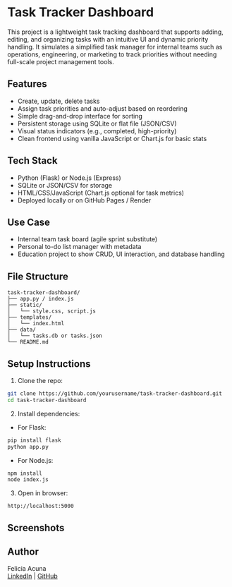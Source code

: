 # Task Tracker Dashboard

This project is a lightweight task tracking dashboard that supports adding, editing, and organizing tasks with an intuitive UI and dynamic priority handling. It simulates a simplified task manager for internal teams such as operations, engineering, or marketing to track priorities without needing full-scale project management tools.

## Features

- Create, update, delete tasks
- Assign task priorities and auto-adjust based on reordering
- Simple drag-and-drop interface for sorting
- Persistent storage using SQLite or flat file (JSON/CSV)
- Visual status indicators (e.g., completed, high-priority)
- Clean frontend using vanilla JavaScript or Chart.js for basic stats

## Tech Stack

- Python (Flask) or Node.js (Express)
- SQLite or JSON/CSV for storage
- HTML/CSS/JavaScript (Chart.js optional for task metrics)
- Deployed locally or on GitHub Pages / Render

## Use Case

- Internal team task board (agile sprint substitute)
- Personal to-do list manager with metadata
- Education project to show CRUD, UI interaction, and database handling

## File Structure

```
task-tracker-dashboard/
├── app.py / index.js
├── static/
│   └── style.css, script.js
├── templates/
│   └── index.html
├── data/
│   └── tasks.db or tasks.json
└── README.md
```

## Setup Instructions

1. Clone the repo:
```bash
git clone https://github.com/yourusername/task-tracker-dashboard.git
cd task-tracker-dashboard
```

2. Install dependencies:
- For Flask:
```bash
pip install flask
python app.py
```
- For Node.js:
```bash
npm install
node index.js
```

3. Open in browser:
```
http://localhost:5000
```

## Screenshots


## Author

Felicia Acuna  
[LinkedIn](https://www.linkedin.com/in/felicia-acuna) | [GitHub](https://github.com/fracuna1)
